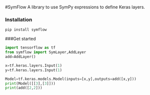 #SymFlow
A library to use SymPy expressions to define Keras layers. 

### Installation
```
pip install symflow
```

###Get started
```python
import tensorflow as tf
from symflow import SymLayer,AddLayer
add=AddLayer()

x=tf.keras.layers.Input(1)
y=tf.keras.layers.Input(1)

Model=tf.keras.models.Model(inputs=[x,y],outputs=add([x,y]))
print(Model([[3],[3]]))
print(add([2,2]))
```
